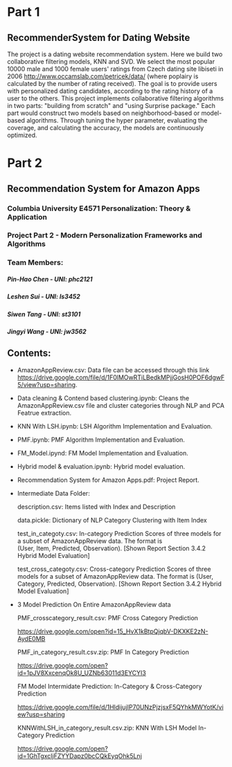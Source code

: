 # Part 1
## RecommenderSystem for Dating Website
The project is a dating website recommendation system.
Here we build two collaborative filtering models, KNN and SVD. We select the most popular 10000 male and 1000 female users' ratings from Czech dating site libiseti in 2006 http://www.occamslab.com/petricek/data/ (where poplairy is calculated by the number of rating received).
The goal is to provide users with personalized dating candidates, according to the rating history of a user to the others. This project implements collaborative filtering algorithms in two parts: "building from scratch" and "using Surprise package." Each part would construct two models based on neighborhood-based or model-based algorithms. Through tuning the hyper parameter, evaluating the coverage, and calculating the accuracy, the models are continuously optimized. 

# Part 2

## Recommendation System for Amazon Apps

### Columbia University E4571 Personalization: Theory & Application
### Project Part 2 - Modern Personalization Frameworks and Algorithms


### Team Members:
##### Pin-Hao Chen - UNI: phc2121 
##### Leshen Sui - UNI: ls3452
##### Siwen Tang - UNI: st3101
##### Jingyi Wang - UNI: jw3562




## Contents:

+ AmazonAppReview.csv: Data file can be accessed through this link https://drive.google.com/file/d/1F0lMOwRTiLBedkMPjjGosH0POF6dgwF5/view?usp=sharing.

+ Data cleaning & Contend based clustering.ipynb: Cleans the AmazonAppReview.csv file and cluster categories through NLP and PCA Featrue extraction.

+ KNN With LSH.ipynb: LSH Algorithm Implementation and Evaluation.

+ PMF.ipynb: PMF Algorithm Implementation and Evaluation.

+ FM_Model.ipynd: FM Model Implementation and Evaluation.

+ Hybrid model & evaluation.ipynb: Hybrid model evaluation.

+ Recommendation System for Amazon Apps.pdf: Project Report.

+ Intermediate Data Folder:

  description.csv: Items listed with Index and Description

  data.pickle: Dictionary of NLP Category Clustering with Item Index

  test_in_categoty.csv: In-category Prediction Scores of three models for a subset of AmazonAppReview data. The format is   
  (User, Item, Predicted, Observation). [Shown Report Section 3.4.2 Hybrid Model Evaluation]

  test_cross_categoty.csv: Cross-category Prediction Scores of three models for a subset of AmazonAppReview data. The format 
  is (User, Category, Predicted, Observation). [Shown Report Section 3.4.2 Hybrid Model Evaluation]
  
+ 3 Model Prediction On Entire AmazonAppReview data

  PMF_crosscategory_result.csv: PMF Cross Category Prediction 
  
  https://drive.google.com/open?id=15_HvX1kBtpQjqbV-DKXKE2zN-AydE0MB
   
  PMF_in_category_result.csv.zip: PMF In Category Prediction 
  
  https://drive.google.com/open?id=1pJV8XxcenqOk8U_UZNb63011d3EYCYI3

  FM Model Intermidate Prediction: In-Category & Cross-Category Prediction
  
  https://drive.google.com/file/d/1HldijujIP70UNzPjzjsxF5QYhkMWYotK/view?usp=sharing
  
  KNNWithLSH_in_category_result.csv.zip: KNN With LSH Model In-Category Prediction

  https://drive.google.com/open?id=1GhTgxcIjFZYYDapz0bcCQkEyqOhk5Lnj
